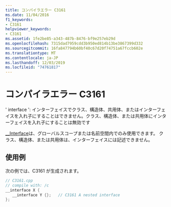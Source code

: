 ```yaml
---
title: コンパイラエラー C3161
ms.date: 11/04/2016
f1_keywords:
- C3161
helpviewer_keywords:
- C3161
ms.assetid: 1fe2be85-a343-487b-8476-bf9e257eb29d
ms.openlocfilehash: 7315dad7959cdd3b950ed814b13be3867399d332
ms.sourcegitcommit: 16fa847794b60bf40c67d20f74751a67fccb602e
ms.translationtype: MT
ms.contentlocale: ja-JP
ms.lasthandoff: 12/03/2019
ms.locfileid: "74761817"
---
```

# <a name="compiler-error-c3161"></a>コンパイラエラー C3161

' interface ': インターフェイスでクラス、構造体、共用体、またはインターフェイスを入れ子にすることはできません。クラス、構造体、または共用体にインターフェイスを入れ子にすることは無効です

[__Interface](../../cpp/interface.md)は、グローバルスコープまたは名前空間内でのみ使用できます。 クラス、構造体、または共用体は、インターフェイスには記述できません。

## <a name="example"></a>使用例

次の例では、C3161 が生成されます。

```cpp
// C3161.cpp
// compile with: /c
__interface X {
   __interface Y {};   // C3161 A nested interface
};
```
